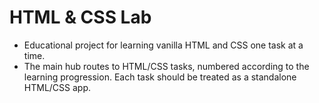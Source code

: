 # HTML & CSS Lab

- Educational project for learning vanilla HTML and CSS one task at a time.
- The main hub routes to HTML/CSS tasks, numbered according to the learning progression. Each task should be treated as a standalone HTML/CSS app.
